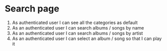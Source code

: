 # Search page

1. As authenticated user I can see all the categories as default
2. As an authenticated user I can search albums / songs by name
3. As an authenticated user I can search albums / songs by artist
4. As an authenticated user I can select an album / song so that I can play it